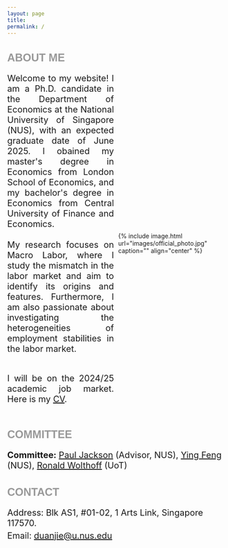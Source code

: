 ```yaml
---
layout: page
title: 
permalink: /
---
```


<style>
  .title {
    font-family: 'Verdana', sans-serif;
    font-weight: bold;
    font-size: 25px;
    color: rgba(128, 128, 128, 0.8);
  }
  .container {
    display: flex;
    align-items: center;
    flex-wrap: wrap;
  }
  .text {
    flex: 1;
    text-align: justify;
    font-size: 20px;
    margin-right: 5px;
  }
  .image {
    flex: 1;
    margin-left: 5px;
  }
  .image img {
    margin-top: 5px;
    width: 400px;
    height: auto;
  }

  /* 媒体查询，针对不同屏幕尺寸进行调整 */
  @media (max-width: 768px) {
    .text, .image {
      flex: 1 100%;
      margin: 0;
    }
    .text {
      text-align: justify; /* 使手机浏览时文字两侧对齐 */
      margin-left: 15px; /* 左侧距离屏幕10px */
      margin-right: 15px; /* 右侧距离屏幕10px */
    }
    .image {
      margin-top: 10px;
      width: calc(100% - 20px); /* 照片宽度比屏幕窄20px */
      max-width: 285px; /* 最大宽度限制 */
      margin-left: 10px; /* 左侧距离屏幕10px */
      margin-right: 10px; /* 右侧距离屏幕10px */
    }
    .image img {
      width: 90%;
      height: auto;
    }
  }
  .contact-info {
    margin-bottom: 5px;
    margin-top: 5px;
    font-size: 20px; 
  }
  .section {
    font-size: 20px;
  }
  .committee {
    font-size: 20px; 
  }
</style>




<h2 class="title">ABOUT ME</h2>
<div class="container">
  <div class="text">
Welcome to my website! I am a Ph.D. candidate in the Department of Economics at the National University of Singapore (NUS), with an expected graduate date of June 2025. I obained my master's degree in Economics from London School of Economics, and my bachelor's degree in Economics from Central University of Finance and Economics.  <br>
<br>
My research focuses on Macro Labor, where I study the mismatch in the labor market and aim to identify its origins and features. Furthermore, I am also passionate about investigating the heterogeneities of employment stabilities in the labor market. <br>
<br>
    
I will be on the 2024/25 academic job market. Here is my <a href="https://jie-duan.com/files/CV_JMC.pdf">CV</a>.


  </div>
  <div class="image">
    {% include image.html url="images/official_photo.jpg" caption="" align="center" %}
  </div>
</div>

<h2 class="title">COMMITTEE</h2>
<div class="committee">
  <strong>Committee:</strong> <a href="https://www.paulgjackson.com/">Paul Jackson</a> (Advisor, NUS), 
  <a href="https://sites.google.com/view/ying-feng/home">Ying Feng</a> (NUS), 
  <a href="http://individual.utoronto.ca/wolthoff/">Ronald Wolthoff</a> (UoT)
</div>


<h2 class="title">CONTACT</h2>
<p class="contact-info section">Address: Blk AS1, #01-02, 1 Arts Link, Singapore 117570.</p>
<p class="contact-info section">Email: <a href="mailto:duanjie@u.nus.edu">duanjie@u.nus.edu</a></p>

